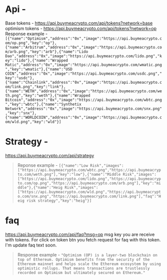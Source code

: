# Api - 
Base tokens - https://api.buymeacrypto.com/api/tokens?network=base
optimism tokens - https://api.buymeacrypto.com/api/tokens?network=op
Response example - 
```[{"name":"Optimism","address":"0x","image":"https://api.buymeacrypto.com/op.png","key":"op"},{"name":"Arbitrum","address":"0x","image":"https://api.buymeacrypto.com/arb.png","key":"arb"},{"name":"Lido Dao","address":"0x","image":"https://api.buymeacrypto.com/lido.png","key":"lido"},{"name":"Wrapped Matic","address":"0x","image":"https://api.buymeacrypto.com/wmatic.png","key":"wmatic"},{"name":"USD COIN","address":"0x","image":"https://api.buymeacrypto.com/usdc.png","key":"usdc"},{"name":"Chainlink","address":"0x","image":"https://api.buymeacrypto.com/link.png","key":"link"},{"name":"WETH","address":"0x","image":"https://api.buymeacrypto.com/weth.png","key":"weth"},{"name":"Wrapped Bitcoin","address":"0x","image":"https://api.buymeacrypto.com/wbtc.png","key":"wbtc"},{"name":"Synthetix Network","address":"0x","image":"https://api.buymeacrypto.com/snx.png","key":"snx"},{"name":"WORLDCOIN","address":"0x","image":"https://api.buymeacrypto.com/wld.png","key":"wld"}]```

# Strategy -
https://api.buymeacrypto.com/api/strategy 
> Reponse example - 
```[{"name":"Low Risk","images":["https://api.buymeacrypto.com/wbtc.png","https://api.buymeacrypto.com/weth.png"],"key":"low"},{"name":"Middle Risk","images":["https://api.buymeacrypto.com/lido.png","https://api.buymeacrypto.com/op.png","https://api.buymeacrypto.com/arb.png"],"key":"middle"},{"name":"Heig Risk","images":["https://api.buymeacrypto.com/wld.png","https://api.buymeacrypto.com/snx.png","https://api.buymeacrypto.com/link.png"],"faq":"Heig risk strategy","key":"heig"}]```

# faq 
 https://api.buymeacrypto.com/api/faq?msg=op msg key you are receive with tokens. 
For click on token btn you fetch request for faq with this token. I'm update faq text soon.
> Response example - 
```"Optimism (OP) is a layer-two blockchain on top of Ethereum. Optimism benefits from the security of the Ethereum mainnet and helps scale the Ethereum ecosystem by using optimistic rollups. That means transactions are trustlessly recorded on Optimism but ultimately secured on Ethereum."```
